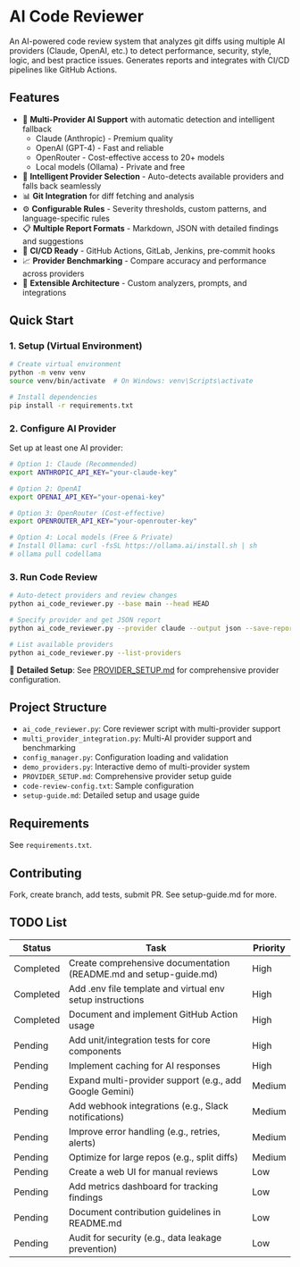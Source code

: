 # AI Code Reviewer

An AI-powered code review system that analyzes git diffs using multiple AI providers (Claude, OpenAI, etc.) to detect performance, security, style, logic, and best practice issues. Generates reports and integrates with CI/CD pipelines like GitHub Actions.

## Features
- 🤖 **Multi-Provider AI Support** with automatic detection and intelligent fallback
  - Claude (Anthropic) - Premium quality
  - OpenAI (GPT-4) - Fast and reliable
  - OpenRouter - Cost-effective access to 20+ models
  - Local models (Ollama) - Private and free
- 🔄 **Intelligent Provider Selection** - Auto-detects available providers and falls back seamlessly
- 📊 **Git Integration** for diff fetching and analysis
- ⚙️ **Configurable Rules** - Severity thresholds, custom patterns, and language-specific rules
- 📋 **Multiple Report Formats** - Markdown, JSON with detailed findings and suggestions
- 🚀 **CI/CD Ready** - GitHub Actions, GitLab, Jenkins, pre-commit hooks
- 📈 **Provider Benchmarking** - Compare accuracy and performance across providers
- 🔧 **Extensible Architecture** - Custom analyzers, prompts, and integrations

## Quick Start

### 1. Setup (Virtual Environment)
```bash
# Create virtual environment
python -m venv venv
source venv/bin/activate  # On Windows: venv\Scripts\activate

# Install dependencies
pip install -r requirements.txt
```

### 2. Configure AI Provider
Set up at least one AI provider:
```bash
# Option 1: Claude (Recommended)
export ANTHROPIC_API_KEY="your-claude-key"

# Option 2: OpenAI
export OPENAI_API_KEY="your-openai-key"

# Option 3: OpenRouter (Cost-effective)
export OPENROUTER_API_KEY="your-openrouter-key"

# Option 4: Local models (Free & Private)
# Install Ollama: curl -fsSL https://ollama.ai/install.sh | sh
# ollama pull codellama
```

### 3. Run Code Review
```bash
# Auto-detect providers and review changes
python ai_code_reviewer.py --base main --head HEAD

# Specify provider and get JSON report
python ai_code_reviewer.py --provider claude --output json --save-report review.json

# List available providers
python ai_code_reviewer.py --list-providers
```

📖 **Detailed Setup**: See [PROVIDER_SETUP.md](PROVIDER_SETUP.md) for comprehensive provider configuration.

## Project Structure
- `ai_code_reviewer.py`: Core reviewer script with multi-provider support
- `multi_provider_integration.py`: Multi-AI provider support and benchmarking
- `config_manager.py`: Configuration loading and validation
- `demo_providers.py`: Interactive demo of multi-provider system
- `PROVIDER_SETUP.md`: Comprehensive provider setup guide
- `code-review-config.txt`: Sample configuration
- `setup-guide.md`: Detailed setup and usage guide

## Requirements
See `requirements.txt`.

## Contributing
Fork, create branch, add tests, submit PR. See setup-guide.md for more.

## TODO List

| Status     | Task                                                                 | Priority |
|------------|----------------------------------------------------------------------|----------|
| Completed | Create comprehensive documentation (README.md and setup-guide.md)    | High    |
| Completed | Add .env file template and virtual env setup instructions            | High    |
| Completed | Document and implement GitHub Action usage                           | High    |
| Pending   | Add unit/integration tests for core components                       | High    |
| Pending   | Implement caching for AI responses                                   | High    |
| Pending   | Expand multi-provider support (e.g., add Google Gemini)              | Medium  |
| Pending   | Add webhook integrations (e.g., Slack notifications)                 | Medium  |
| Pending   | Improve error handling (e.g., retries, alerts)                       | Medium  |
| Pending   | Optimize for large repos (e.g., split diffs)                         | Medium  |
| Pending   | Create a web UI for manual reviews                                   | Low     |
| Pending   | Add metrics dashboard for tracking findings                          | Low     |
| Pending   | Document contribution guidelines in README.md                        | Low     |
| Pending   | Audit for security (e.g., data leakage prevention)                   | Low     |

<!-- Security scan triggered at 2025-09-01 23:10:28 -->

<!-- Security scan triggered at 2025-09-07 01:47:16 -->

<!-- Security scan triggered at 2025-09-09 05:23:03 -->

<!-- Security scan triggered at 2025-09-28 15:26:01 -->